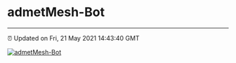 # admetMesh-Bot
---
⏰ Updated on Fri, 21 May 2021 14:43:40 GMT

[![admetMesh-Bot](https://github.com/kotori-y/admetMesh-bot/actions/workflows/main.yml/badge.svg)](https://github.com/kotori-y/admetMesh-bot/actions/workflows/main.yml)

